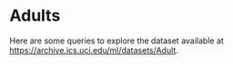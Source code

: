 # Adults

Here are some queries to explore the dataset available at https://archive.ics.uci.edu/ml/datasets/Adult.